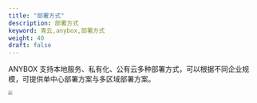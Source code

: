 ```yaml
---
title: "部署方式"
description: 部署方式
keyword: 青云,anybox,部署方式
weight: 40
draft: false
---
```


ANYBOX 支持本地服务、私有化、公有云多种部署方式，可以根据不同企业规模，可提供单中心部署方案与多区域部署方案。

<img src="../../_images/intro_deploy.jpg" style="zoom:50%;" />

